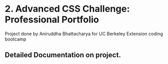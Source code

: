 # 2. Advanced CSS Challenge: Professional Portfolio
Project done by Aniruddha Bhattacharya for UC Berkeley Extension coding bootcamp

## Detailed Documentation on project.
